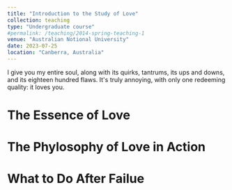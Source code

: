 ```yaml
---
title: "Introduction to the Study of Love"
collection: teaching
type: "Undergraduate course"
#permalink: /teaching/2014-spring-teaching-1
venue: "Australian Notional University"
date: 2023-07-25
location: "Canberra, Australia"
---
```


I give you my entire soul, along with its quirks, tantrums, its ups and downs, and its eighteen hundred flaws. It's truly annoying, with only one redeeming quality: it loves you.

The Essence of Love
======

The Phylosophy of Love in Action
======

What to Do After Failue
======
